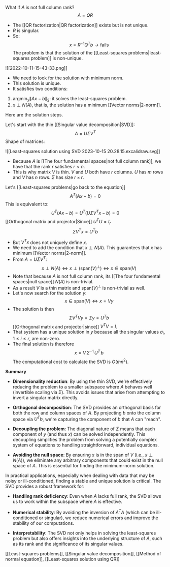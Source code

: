 What if $A$ is not full column rank?
$$
A = QR
$$
- The [[QR factorization|QR factorization]] exists but is not unique. 
- $R$ is singular.
- So:
$$
x = R^{-1} Q^T b \rightarrow \text{fails}
$$
The problem is that the solution of the [[Least-squares problems|least-squares problem]] is non-unique.

![[2022-10-11-15-43-33.png]]

- We need to look for the solution with minimum norm. 
- This solution is unique. 
- It satisfies two conditions:

1. $\text{argmin}_x \|Ax - b\|_2$: it solves the least-squares problem.
2. $x \perp N(A)$, that is, the solution has a minimum [[Vector norms|2-norm]].

Here are the solution steps.

Let's start with the thin [[Singular value decomposition|SVD]]: 
$$
A = U \Sigma V^T
$$
Shape of matrices:

![[Least-squares solution using SVD 2023-10-15 20.28.15.excalidraw.svg]]

- Because $A$ is [[The four fundamental spaces|not full column rank]], we have that the rank $r$ satisfies $r<n$.
- This is why matrix $V$ is thin. $V$ and $U$ both have $r$ columns. $U$ has $m$ rows and $V$ has $n$ rows. $\Sigma$ has size $r \times r$.

Let's [[Least-squares problems|go back to the equation]]
$$
A^T (Ax - b) = 0
$$
This is equivalent to:
$$
U^T (Ax - b) = U^T (U \Sigma V^T x - b) = 0
$$
[[Orthogonal matrix and projector|Since]] $U^T U = I_r$
$$
\Sigma V^T x = U^T b
$$
- But $V^T x$ does not uniquely define $x$.
- We need to add the condition that $x \perp N(A)$. This guarantees that $x$ has minimum [[Vector norms|2-norm]].
- From $A = U \Sigma V^T$:
$$
x \perp N(A) \Leftrightarrow x \perp (\text{span}(V)^\perp) \Leftrightarrow x \in \text{span}(V)
$$
- Note that because $A$ is not full column rank, its [[The four fundamental spaces|null space]] $N(A)$ is non-trivial. 
- As a result $V$ is a thin matrix and span($V$)$^\perp$ is non-trivial as well.
- Let's now search for the solution $y$:
$$
x \in \text{span}(V) \Leftrightarrow x = Vy
$$
- The solution is then
$$
\Sigma V^T V y = \Sigma y = U^T b
$$
[[Orthogonal matrix and projector|since]] $V^T V = I$.
- That system has a unique solution in $y$ because all the singular values $\sigma_i$, $1 \le i \le r$, are non-zero.
- The final solution is therefore
$$
x = V \, \Sigma^{-1} \, U^T \, b
$$
The computational cost to calculate the SVD is $O(mn^2)$.

**Summary**

- **Dimensionality reduction**: By using the thin SVD, we're effectively reducing the problem to a smaller subspace where $A$ behaves well (invertible scaling via $\Sigma$). This avoids issues that arise from attempting to invert a singular matrix directly.

- **Orthogonal decomposition**: The SVD provides an orthogonal basis for both the row and column spaces of $A$. By projecting $b$ onto the column space via $U^T b$, we're capturing the component of $b$ that $A$ can "reach".

- **Decoupling the problem**: The diagonal nature of $\Sigma$ means that each component of $y$ (and thus $x$) can be solved independently. This decoupling simplifies the problem from solving a potentially complex system of equations to handling straightforward, individual equations.

- **Avoiding the null space**: By ensuring $x$ is in the span of $V$ (i.e., $x \perp N(A)$), we eliminate any arbitrary components that could exist in the null space of $A$. This is essential for finding the minimum-norm solution.

In practical applications, especially when dealing with data that may be noisy or ill-conditioned, finding a stable and unique solution is critical. The SVD provides a robust framework for:

- **Handling rank deficiency**: Even when $A$ lacks full rank, the SVD allows us to work within the subspace where $A$ is effective.

- **Numerical stability**: By avoiding the inversion of $A^T A$ (which can be ill-conditioned or singular), we reduce numerical errors and improve the stability of our computations.

- **Interpretability**: The SVD not only helps in solving the least-squares problem but also offers insights into the underlying structure of $A$, such as its rank and the significance of its singular values.

[[Least-squares problems]], [[Singular value decomposition]], [[Method of normal equation]], [[Least-squares solution using QR]]